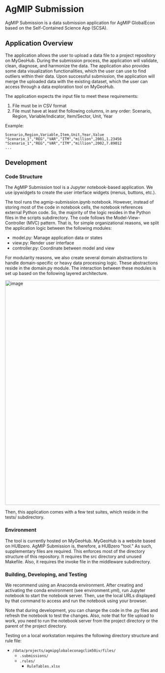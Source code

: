 # AgMIP Submission

AgMIP Submission is a data submission application for AgMIP GlobalEcon based on the Self-Contained Science App (SCSA).

## Application Overview

The application allows the user to upload a data file to a project repository on MyGeoHub. During the submission process, the application will validate, clean, diagnose, and harmonize the data. The application also provides some data visualization functionalities, which the user can use to find outliers within their data. Upon successful submission, the application will merge the uploaded data with the existing dataset, which the user can access through a data exploration tool on MyGeoHub.

The application expects the input file to meet these requirements:

1. File must be in CSV format
2. File must have at least the following columns, in any order: Scenario, Region, Variable/Indicator, Item/Sector, Unit, Year

Example:

```
Scenario,Region,Variable,Item,Unit,Year,Value
"Scenario_1","REG","VAR","ITM","million",2001,1.23456
"Scenario_1","REG","VAR","ITM","million",2002,7.89012
...
```

## Development

### Code Structure

The AgMIP Submission tool is a Jupyter notebook-based application. We use ipywidgets to create the user interface widgets (menus, buttons, etc.).

The tool runs the agmip-submission.ipynb notebook. However, instead of storing most of the code in notebook cells, the notebook references external Python code. So, the majority of the logic resides in the Python files in the scripts subdirectory. The code follows the Model-View-Controller (MVC) pattern. That is, for simple organizational reasons, we split the application logic between the following modules:

- model.py: Manage application data or states
- view.py: Render user interface
- controller.py: Coordinate between model and view

For modularity reasons, we also create several domain abstractions to handle domain-specific or heavy data processing logic. These abstractions reside in the domain.py module. The interaction between these modules is set up based on the following layered architecture.

<img width="731" alt="image" src="https://user-images.githubusercontent.com/42981908/128767707-0902448a-0a3e-4399-840b-60cb487d063c.png">

Then, this application comes with a few test suites, which reside in the tests/ subdirectory.

### Environment

The tool is currently hosted on MyGeoHub. MyGeoHub is a website based on HUBzero. AgMIP Submission is, therefore, a HUBzero "tool." As such, supplementary files are required. This enforces most of the directory structure of this repository. It requires the src directory and unused Makefile. Also, it requires the invoke file in the middleware subdirectory.

### Building, Developing, and Testing

We recommend using an Anaconda environment. After creating and activating the conda environment (see environment.yml), run Jupyter notebook to start the notebook server. Then, use the local URLs displayed by that command to access and run the notebook using your browser.

Note that during development, you can change the code in the .py files and refresh the notebook to test the changes. Also, note that for file upload to work, you need to run the notebook server from the project directory or the parent of the project directory.

Testing on a local workstation requires the following directory structure and rule file:

- `/data/projects/agmipglobaleconagclim50iv/files/`
    - `.submissions/`
    - `.rules/`
        - `RuleTables.xlsx`